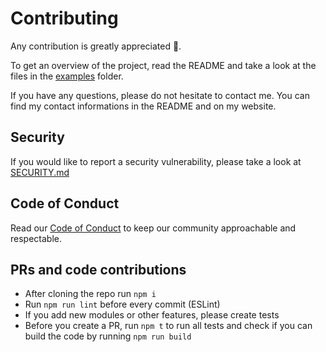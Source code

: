 # Contributing
Any contribution is greatly appreciated 🥳.

To get an overview of the project, read the README and take a look at the files in the [examples](examples/) folder.

If you have any questions, please do not hesitate to contact me. You can find my contact informations in the README and on my website.

## Security

If you would like to report a security vulnerability, please take a look at [SECURITY.md](SECURITY.md)

## Code of Conduct

Read our [Code of Conduct](CODE_OF_CONDUCT.md) to keep our community approachable and respectable.


## PRs and code contributions

- After cloning the repo run `npm i`
- Run `npm run lint` before every commit (ESLint)
- If you add new modules or other features, please create tests
- Before you create a PR, run `npm t` to run all tests and check if you can build the code by running `npm run build`
